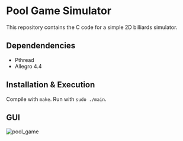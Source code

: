 # Pool Game Simulator

This repository contains the C code for a simple 2D billiards simulator.

## Dependendencies

- Pthread
- Allegro 4.4

## Installation & Execution
Compile with `make`. Run with `sudo ./main`.

## GUI
![pool_game](https://github.com/rob-mau/pool-game/assets/73101031/bf56ec99-7562-4914-b387-be5e962901a8)
